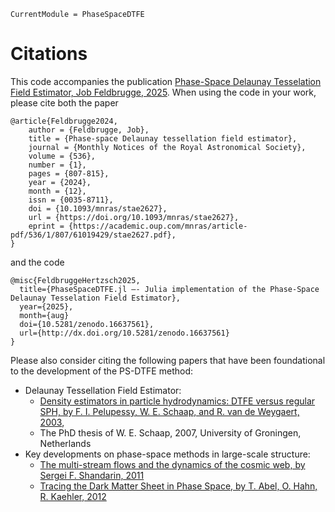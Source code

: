 ```@meta
CurrentModule = PhaseSpaceDTFE
```

# Citations
This code accompanies the publication [Phase-Space Delaunay Tesselation Field Estimator, Job Feldbrugge, 2025](https://academic.oup.com/mnras/article/536/1/807/7915986). When using the code in your work, please cite both the paper
```
@article{Feldbrugge2024,
    author = {Feldbrugge, Job},
    title = {Phase-space Delaunay tessellation field estimator},
    journal = {Monthly Notices of the Royal Astronomical Society},
    volume = {536},
    number = {1},
    pages = {807-815},
    year = {2024},
    month = {12},
    issn = {0035-8711},
    doi = {10.1093/mnras/stae2627},
    url = {https://doi.org/10.1093/mnras/stae2627},
    eprint = {https://academic.oup.com/mnras/article-pdf/536/1/807/61019429/stae2627.pdf},
}
```
and the code
```
@misc{FeldbruggeHertzsch2025,
  title={PhaseSpaceDTFE.jl —- Julia implementation of the Phase-Space Delaunay Tesselation Field Estimator},
  year={2025},
  month={aug}
  doi={10.5281/zenodo.16637561},
  url={http://dx.doi.org/10.5281/zenodo.16637561}
}
```


Please also consider citing the following papers that have been foundational to the development of the PS-DTFE method:

* Delaunay Tessellation Field Estimator: 
  * [Density estimators in particle hydrodynamics: DTFE versus regular SPH, by F. I. Pelupessy, W. E. Schaap, and R. van de Weygaert, 2003](https://www.aanda.org/articles/aa/abs/2003/20/aa3273/aa3273.html), 
  * The PhD thesis of W. E. Schaap, 2007, University of Groningen, Netherlands
* Key developments on phase-space methods in large-scale structure:
  * [The multi-stream flows and the dynamics of the cosmic web, by Sergei F. Shandarin, 2011](https://iopscience.iop.org/article/10.1088/1475-7516/2011/05/015/pdf)
  * [Tracing the Dark Matter Sheet in Phase Space, by T. Abel, O. Hahn, R. Kaehler, 2012](https://academic.oup.com/mnras/article/427/1/61/1032914?login=false)